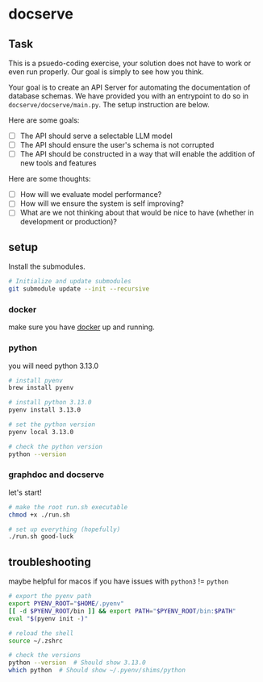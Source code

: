 # docserve

## Task

This is a psuedo-coding exercise, your solution does not have to work or even run properly. Our goal is simply to see how you think. 

Your goal is to create an API Server for automating the documentation of database schemas. We have provided you with an entrypoint to do so in `docserve/docserve/main.py`. The setup instruction are below. 

Here are some goals: 

- [ ] The API should serve a selectable LLM model
- [ ] The API should ensure the user's schema is not corrupted
- [ ] The API should be constructed in a way that will enable the addition of new tools and features

Here are some thoughts: 

- [ ] How will we evaluate model performance? 
- [ ] How will we ensure the system is self improving? 
- [ ] What are we not thinking about that would be nice to have (whether in development or production)? 

## setup

Install the submodules. 

```bash
# Initialize and update submodules
git submodule update --init --recursive
```

### docker 

make sure you have [docker](https://www.docker.com/) up and running. 

### python

you will need python 3.13.0

```bash 
# install pyenv
brew install pyenv

# install python 3.13.0
pyenv install 3.13.0

# set the python version
pyenv local 3.13.0

# check the python version
python --version
```

### graphdoc and docserve

let's start!

```bash
# make the root run.sh executable 
chmod +x ./run.sh

# set up everything (hopefully)
./run.sh good-luck
```

## troubleshooting

maybe helpful for macos if you have issues with `python3` != `python`

```bash 
# export the pyenv path
export PYENV_ROOT="$HOME/.pyenv"
[[ -d $PYENV_ROOT/bin ]] && export PATH="$PYENV_ROOT/bin:$PATH"
eval "$(pyenv init -)"

# reload the shell
source ~/.zshrc

# check the versions
python --version  # Should show 3.13.0
which python  # Should show ~/.pyenv/shims/python
```